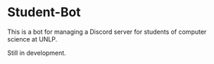 # Student-Bot

This is a bot for managing a Discord server for students of computer science at UNLP.

Still in development.
